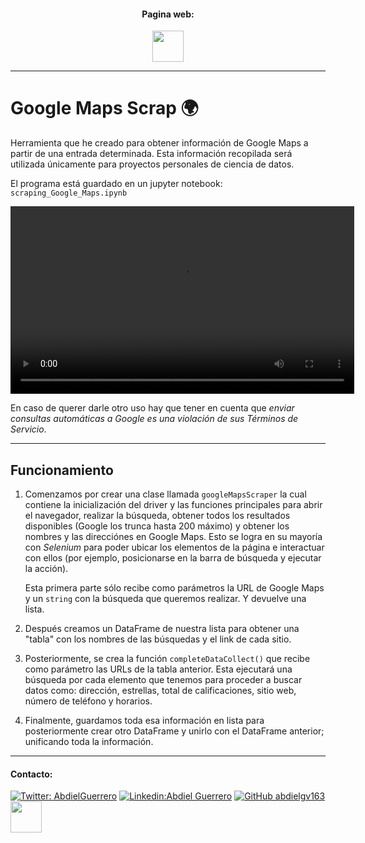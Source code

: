 </a>

<div>
    <center>
    <h4>Pagina web:</h4>
    <a href="https://abdielgv163.github.io/">
    <img width="50" src=https://png.pngtree.com/png-clipart/20190630/original/pngtree-vector-webpage-icon-png-image_4142055.jpg
    </img>
    </a>
    </center>
</div>

---

# Google Maps Scrap 🌍

Herramienta que he creado para obtener información de Google Maps a partir de una entrada determinada. Esta información recopilada será utilizada únicamente para proyectos personales de ciencia de datos.

El programa está guardado en un jupyter notebook: `scraping_Google_Maps.ipynb`


<video width="550" height="300" controls>
  <source src="https://i.imgur.com/MWDzBwo.mp4" type="video/mp4">
</video>


En caso de querer darle otro uso hay que tener en cuenta que *enviar consultas automáticas a Google es una violación de sus Términos de Servicio*.

---

## Funcionamiento

1. Comenzamos por crear una clase llamada `googleMapsScraper` la cual contiene la inicialización del driver y las funciones principales para abrir el navegador, realizar la búsqueda, obtener todos los resultados disponibles (Google los trunca hasta 200 máximo) y obtener los nombres y las direcciónes en Google Maps. 
    Esto se logra en su mayoría con *Selenium* para poder ubicar los elementos de la página e interactuar con ellos (por ejemplo, posicionarse en la barra de búsqueda y ejecutar la acción).
    
    Esta primera parte sólo recibe como parámetros la URL de Google Maps y un `string` con la búsqueda que queremos realizar. Y devuelve una lista.

2. Después creamos un DataFrame de nuestra lista para obtener una "tabla" con los nombres de las búsquedas y el link de cada sitio.

3. Posteriormente, se crea la función `completeDataCollect()` que recibe como parámetro las URLs de la tabla anterior.
    Esta ejecutará una búsqueda por cada elemento que tenemos para proceder a buscar datos como: dirección, estrellas, total de calificaciones, sitio web, número de teléfono y horarios.

4. Finalmente, guardamos toda esa información en lista para posteriormente crear otro DataFrame y unirlo con el DataFrame anterior; unificando toda la información.

---

<h4> Contacto: </h4> 

[![Twitter: AbdielGuerrero](https://img.shields.io/twitter/follow/AbdielGuerrer20?style=social)](https://twitter.com/AbdielGuerrer20) [![Linkedin:Abdiel Guerrero](https://img.shields.io/badge/-AbdielGuerrero-black?style=flat-square&logo=Linkedin&logoColor=white&link=https://www.linkedin.com/in/abdiel-guerrero-360a39195/)](https://www.linkedin.com/in/abdiel-guerrero-360a39195/) [![GitHub abdielgv163](https://img.shields.io/github/followers/abdielgv163?label=follow&style=social)](https://github.com/abdielgv163)<a href="https://platzi.com/p/abdiel-guerrero/"><img width="50" src="https://upload.wikimedia.org/wikipedia/commons/3/32/Platzi.jpg" />
